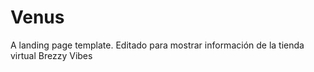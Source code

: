 # Venus

A landing page template.
Editado para mostrar información de la tienda virtual Brezzy Vibes
